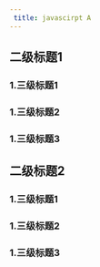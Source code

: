 ```yaml
---
 title: javascirpt A
---
```

## 二级标题1
### 1.三级标题1
### 1.三级标题2
### 1.三级标题3
## 二级标题2
### 1.三级标题1
### 1.三级标题2
### 1.三级标题3